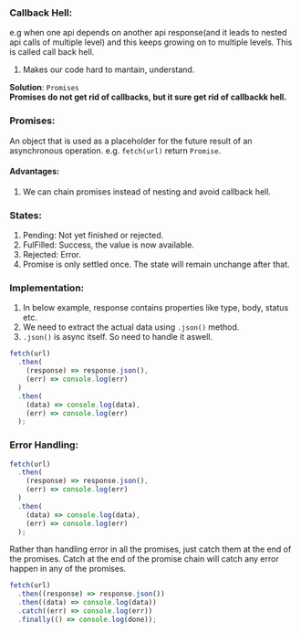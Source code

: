 ### Callback Hell:

e.g when one api depends on another api response(and it leads to nested api calls of multiple level) and this keeps growing on to multiple levels. This is called call back hell.

1. Makes our code hard to mantain, understand.

**Solution**: `Promises`\
**Promises do not get rid of callbacks, but it sure get rid of callbackk hell.**

### Promises:

An object that is used as a placeholder for the future result of an asynchronous operation.
e.g. `fetch(url)` return `Promise`.

#### Advantages:

1. We can chain promises instead of nesting and avoid callback hell.

### States:

1. Pending: Not yet finished or rejected.
2. FulFilled: Success, the value is now available.
3. Rejected: Error.
4. Promise is only settled once. The state will remain unchange after that.

### Implementation:

1. In below example, response contains properties like type, body, status etc.
2. We need to extract the actual data using `.json()` method.
3. `.json()` is async itself. So need to handle it aswell.

```js
fetch(url)
  .then(
    (response) => response.json(),
    (err) => console.log(err)
  )
  .then(
    (data) => console.log(data),
    (err) => console.log(err)
  );
```

### Error Handling:

```js
fetch(url)
  .then(
    (response) => response.json(),
    (err) => console.log(err)
  )
  .then(
    (data) => console.log(data),
    (err) => console.log(err)
  );
```

Rather than handling error in all the promises, just catch them at the end of the promises. Catch at the end of the promise chain will catch any error happen in any of the promises.

```js
fetch(url)
  .then((response) => response.json())
  .then((data) => console.log(data))
  .catch((err) => console.log(err))
  .finally(() => console.log(done));
```

